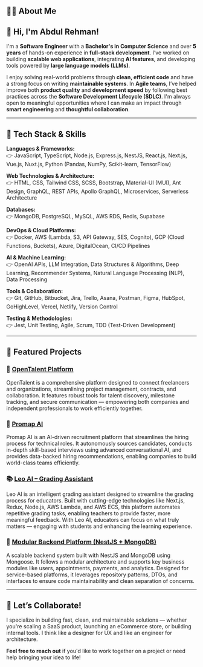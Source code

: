 ## 👨‍💻 About Me

## 👋 Hi, I'm Abdul Rehman!

I'm a **Software Engineer** with a **Bachelor's in Computer Science** and over **5 years** of hands-on experience in **full-stack development**. I’ve worked on building **scalable web applications**, integrating **AI features**, and developing tools powered by **large language models (LLMs)**.

I enjoy solving real-world problems through **clean, efficient code** and have a strong focus on writing **maintainable systems**. In **Agile teams**, I’ve helped improve both **product quality** and **development speed** by following best practices across the **Software Development Lifecycle (SDLC)**. I'm always open to meaningful opportunities where I can make an impact through **smart engineering** and **thoughtful collaboration**.


---

## 🚀 Tech Stack & Skills

**Languages & Frameworks:**  
👉 JavaScript, TypeScript, Node.js, Express.js, NestJS, React.js, Next.js, Vue.js, Nuxt.js, Python (Pandas, NumPy, Scikit-learn, TensorFlow)  

**Web Technologies & Architecture:**  
👉 HTML, CSS, Tailwind CSS, SCSS, Bootstrap, Material-UI (MUI), Ant Design, GraphQL, REST APIs, Apollo GraphQL, Microservices, Serverless Architecture  

**Databases:**  
👉 MongoDB, PostgreSQL, MySQL, AWS RDS, Redis, Supabase  

**DevOps & Cloud Platforms:**  
👉 Docker, AWS (Lambda, S3, API Gateway, SES, Cognito), GCP (Cloud Functions, Buckets), Azure, DigitalOcean, CI/CD Pipelines  

**AI & Machine Learning:**  
👉 OpenAI APIs, LLM Integration, Data Structures & Algorithms, Deep Learning, Recommender Systems, Natural Language Processing (NLP), Data Processing  

**Tools & Collaboration:**  
👉 Git, GitHub, Bitbucket, Jira, Trello, Asana, Postman, Figma, HubSpot, GoHighLevel, Vercel, Netlify, Version Control  

**Testing & Methodologies:**  
👉 Jest, Unit Testing, Agile, Scrum, TDD (Test-Driven Development)


---

## 🌟 Featured Projects

### 💼 [OpenTalent Platform](https://freelandersadev.z38.web.core.windows.net/)
OpenTalent is a comprehensive platform designed to connect freelancers and organizations, streamlining project management, contracts, and collaboration. It features robust tools for talent discovery, milestone tracking, and secure communication — empowering both companies and independent professionals to work efficiently together.

### 🧠 [Promap AI](https://www.promap.ai/)
Promap AI is an AI-driven recruitment platform that streamlines the hiring process for technical roles. It autonomously sources candidates, conducts in-depth skill-based interviews using advanced conversational AI, and provides data-backed hiring recommendations, enabling companies to build world-class teams efficiently.

### 📚 [Leo AI – Grading Assistant](https://www.withleo.ai/)
Leo AI is an intelligent grading assistant designed to streamline the grading process for educators. Built with cutting-edge technologies like Next.js, Redux, Node.js, AWS Lambda, and AWS ECS, this platform automates repetitive grading tasks, enabling teachers to provide faster, more meaningful feedback. With Leo AI, educators can focus on what truly matters — engaging with students and enhancing the learning experience.

### 🧩 [Modular Backend Platform (NestJS + MongoDB)](https://yupup.com/)
A scalable backend system built with NestJS and MongoDB using Mongoose. It follows a modular architecture and supports key business modules like users, appointments, payments, and analytics. Designed for service-based platforms, it leverages repository patterns, DTOs, and interfaces to ensure code maintainability and clean separation of concerns.

---

## 🤝 Let’s Collaborate!

I specialize in building fast, clean, and maintainable solutions — whether you're scaling a SaaS product, launching an eCommerce store, or building internal tools. I think like a designer for UX and like an engineer for architecture.

**Feel free to reach out** if you'd like to work together on a project or need help bringing your idea to life!
